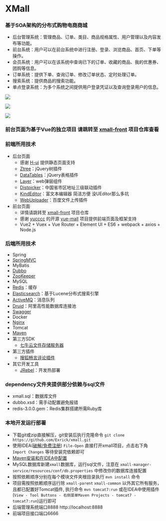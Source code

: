 # XMall
### 基于SOA架构的分布式购物电商商城
- 后台管理系统：管理商品、订单、类目、商品规格属性、用户管理以及内容发布等功能。
- 前台系统：用户可以在前台系统中进行注册、登录、浏览商品、首页、下单等操作。
- 会员系统：用户可以在该系统中查询已下的订单、收藏的商品、我的优惠券、团购等信息。
- 订单系统：提供下单、查询订单、修改订单状态、定时处理订单。
- 搜索系统：提供商品的搜索功能。
- 单点登录系统：为多个系统之间提供用户登录凭证以及查询登录用户的信息。

![](http://oweupqzdv.bkt.clouddn.com/QQ%E6%88%AA%E5%9B%BE20170923225945.png)

![](http://oweupqzdv.bkt.clouddn.com/QQ%E6%88%AA%E5%9B%BE20170923225916.png)

![](http://oweupqzdv.bkt.clouddn.com/QQ%E6%88%AA%E5%9B%BE20170915134720.png)

### 前台页面为基于Vue的独立项目 请跳转至 [xmall-front](https://github.com/Exrick/xmall-front) 项目仓库查看

### 前端所用技术

- 后台页面
    - 感谢 [H-ui](http://www.h-ui.net/) 提供静态页面支持
    - [Ztree](http://www.treejs.cn/v3/main.php#_zTreeInfo)：jQuery树插件
    - [DataTables](http://www.datatables.club/)：jQuery表格插件
    - [Layer](http://layer.layui.com/)：web弹层组件
    - [Distpicker](https://github.com/fengyuanchen/distpicker)：中国省市区地址三级联动插件
    - [KindEditor](https://github.com/kindsoft/kindeditor)：富文本编辑器 简洁方便 没UEditor那么多坑
    - [WebUploader](http://fex.baidu.com/webuploader/getting-started.html)：百度文件上传插件
- 前台页面
    - 详情请跳转至 [xmall-front](https://github.com/Exrick/xmall-front) 项目仓库
    - 感谢 [yucccc](https://github.com/yucccc) 的开源 [vue-mall](https://github.com/yucccc/vue-mall) 项目提供前端页面及框架支持
    - Vue2 + Vuex + Vue Router + Element UI + ES6 + webpack + axios + Node.js
    

### 后端所用技术

- Spring
- [SpringMVC](https://github.com/Exrick/xmall/blob/master/study/SpringMVC.md)
- MyBatis
- [Dubbo](https://github.com/Exrick/xmall/blob/master/study/Dubbo.md)
- [ZooKeeper](https://github.com/Exrick/xmall/blob/master/study/Zookeeper.md)
- MySQL
- [Redis](https://github.com/Exrick/xmall/blob/master/study/Redis.md)：缓存
- [Elasticsearch](https://github.com/Exrick/xmall/blob/master/study/Elasticsearch.md)：基于Lucene分布式搜索引擎
- [ActiveMQ](https://github.com/Exrick/xmall/blob/master/study/ActiveMQ.md)：消息队列
- [Druid](http://druid.io/)：阿里高性能数据库连接池
- [Swagger](https://github.com/Exrick/xmall/blob/master/study/Swagger.md)
- Docker
- [Nginx](https://github.com/Exrick/xmall/blob/master/study/Nginx.md)
- Tomcat
- [Maven](https://github.com/Exrick/xmall/blob/master/study/Maven.md)
- 第三方SDK
    - [七牛云文件存储服务器](https://developer.qiniu.com/kodo/sdk/1239/java)
- 第三方插件
    - [搜狐畅言评论插件](http://changyan.kuaizhan.com/)
- 其它开发工具
    - [JRebel](https://github.com/Exrick/xmall/blob/master/study/JRebel.md)：开发热部署

### dependency文件夹提供部分依赖与sql文件
- xmall.sql：数据库文件
- dubbo.xsd：需手动配置避免报错
- redis-3.0.0.gem：Redis集群搭建所需Ruby库

### 本地开发运行部署
- 下载git或zip直接解压，git安装后执行克隆命令 `git clone https://github.com/Exrick/xmall.git`
- 使用IDEA([破解/免费注册](http://idea.lanyus.com/)) `File-Open` 直接打开xmall项目，点击右下角 `Import Changes` 等待安装完依赖即可
- [Maven安装和在IDEA中配置](https://github.com/Exrick/xmall/blob/master/study/Maven.md)
- MySQL数据库新建`xmall`数据库，运行sql文件，注意在 `xmall-manager-service/resources/conf/db.properties` 中修改你的数据库连接配置
- 按照依赖顺序分别在每个模块文件夹根目录执行 `mvn install` 命令
- 项目需按照依赖顺序运行除 `xmall-parent` `xmall-common` 以外其它所有服务，且都已配置好Tomcat插件, 执行命令 `mvn tomcat7:run` 或在IDEA中使用插件(`View - Tool Buttons - 右侧菜单Maven Projects - tomcat7 - tomcat7:run`)运行即可
- 后端管理系统端口8888 http://localhost:8888
- 前端项目接口端口6666

